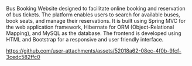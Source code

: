 Bus Booking Website designed to facilitate online booking and reservation of bus tickets. The platform
enables users to search for available buses, book seats, and manage their reservations. It is built using
Spring MVC for the web application framework, Hibernate for ORM (Object-Relational Mapping), and
MySQL as the database. The frontend is developed using HTML and Bootstrap for a responsive and user friendly interface.


https://github.com/user-attachments/assets/52018a62-08ec-4f0b-9fcf-3cedc582ffc0

